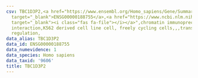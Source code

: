 ```yaml
---
csv: TBC1D3P2,<a href="https://www.ensembl.org/Homo_sapiens/Gene/Summary?db=core;g=ENSG00000188755"
  target="_blank">ENSG00000188755</a>,<a href="https://www.ncbi.nlm.nih.gov/pubmed/23959860"
  target="_blank"><i class="fas fa-file"></i></a>",chromatin immunoprecipitation assay,direct
  interaction,K562 derived cell line cell, freely cycling cells,,,transcriptional
  regulation,
data_alias: TBC1D3P2
data_id: ENSG00000188755
data_numevidence: 1
data_species: Homo sapiens
data_taxid: '9606'
title: TBC1D3P2
---
```

